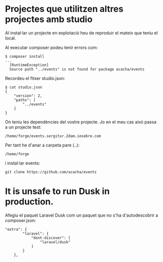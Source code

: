 # Projectes que utilitzen altres projectes amb studio

Al instal·lar un projecte en explotació heu de reproduir el mateix que teniu el local.

Al executar composer podeu tenir errors com:

```
$ composer install
...
  [RuntimeException]                                              
  Source path "../events" is not found for package acacha/events
```

Recordeu el fitxer studio.json:

```
$ cat studio.json 
{
    "version": 2,
    "paths": [
        "../events"
    ]
}
```

On teniu les dependències del vostre projecte. Jo en el meu cas això passa a un projecte test:

```
/home/forge/events.sergitur.2dam.iesebre.com
```

Per tant he d'anar a carpeta pare (..):

```
/home/forge
```

i instal·lar events:

```
git clone https://github.com/acacha/events
```

#  It is unsafe to run Dusk in production.
  
Afegiu el paquet Laravel Dusk com un paquet que no s'ha d'autodescobrir a composer.json:

```
"extra": {
        "laravel": {
            "dont-discover": [
                "laravel/dusk"
            ]
        }
    },
```

